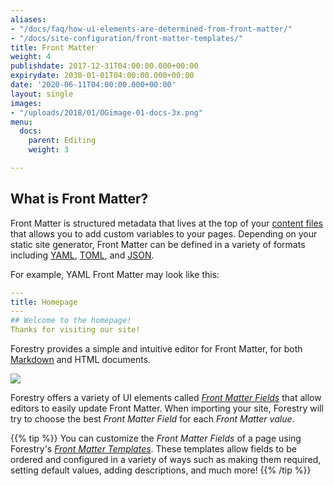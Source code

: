 ```yaml
---
aliases:
- "/docs/faq/how-ui-elements-are-determined-from-front-matter/"
- "/docs/site-configuration/front-matter-templates/"
title: Front Matter
weight: 4
publishdate: 2017-12-31T04:00:00.000+00:00
expirydate: 2030-01-01T04:00:00.000+00:00
date: '2020-06-11T04:00:00.000+00:00'
layout: single
images:
- "/uploads/2018/01/OGimage-01-docs-3x.png"
menu:
  docs:
    parent: Editing
    weight: 3

---
```

## What is Front Matter?

Front Matter is structured metadata that lives at the top of your [content files](/docs/faqs/glossary/content-files/) that allows you to add custom variables to your pages. Depending on your static site generator, Front Matter can be defined in a variety of formats including [YAML](/docs/faqs/glossary/front-matter#yaml), [TOML](/docs/faqs/glossary/front-matter#toml), and [JSON](/docs/faqs/glossary/front-matter#json).

For example, YAML Front Matter may look like this:

```yaml
---
title: Homepage
---
## Welcome to the homepage!
Thanks for visiting our site!
```

Forestry provides a simple and intuitive editor for Front Matter, for both [Markdown](/docs/editing/markdown-editor/) and HTML documents.

![](/uploads/2018/01/14.png)

Forestry offers a variety of UI elements called [_Front Matter Fields_](/docs/settings/fields/) that allow editors to easily update Front Matter. When importing your site, Forestry will try to choose the best _Front Matter Field_ for each _Front Matter value_.

{{% tip %}} You can customize the _Front Matter Fields_ of a page using Forestry's [_Front Matter Templates_](/docs/settings/front-matter-templates/). These templates allow fields to be ordered and configured in a variety of ways such as making them required, setting default values, adding descriptions, and much more! {{% /tip %}}